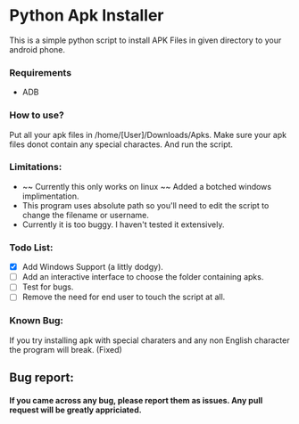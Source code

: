 # Python Apk Installer
This is a simple python script to install APK Files in given directory to your android phone.
### Requirements
* ADB

### How to use?
Put all your apk files in /home/[User]/Downloads/Apks. Make sure your apk files donot contain any special charactes. And run the script.

### Limitations:
* ~~ Currently this only works on linux ~~ Added a botched windows implimentation.
* This program uses absolute path so you'll need to edit the script to change the filename or username.
* Currently it is too buggy. I haven't tested it extensively.
  
### Todo List:
- [X] Add Windows Support (a littly dodgy).
- [ ] Add an interactive interface to choose the folder containing apks.
- [ ] Test for bugs.
- [ ] Remove the need for end user to touch the script at all.

### Known Bug:
If you try installing apk with special charaters and any non English character the program will break. (Fixed)

## Bug report:
 #### If you came across any bug, please report them as issues. Any pull request will be greatly appriciated.
